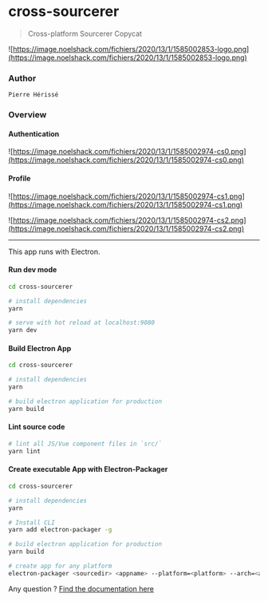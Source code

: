 # cross-sourcerer

> Cross-platform Sourcerer Copycat

![https://image.noelshack.com/fichiers/2020/13/1/1585002853-logo.png](https://image.noelshack.com/fichiers/2020/13/1/1585002853-logo.png)

### Author
`Pierre Hérissé`

### Overview

#### Authentication

![https://image.noelshack.com/fichiers/2020/13/1/1585002974-cs0.png](https://image.noelshack.com/fichiers/2020/13/1/1585002974-cs0.png)

#### Profile

![https://image.noelshack.com/fichiers/2020/13/1/1585002974-cs1.png](https://image.noelshack.com/fichiers/2020/13/1/1585002974-cs1.png)

![https://image.noelshack.com/fichiers/2020/13/1/1585002974-cs2.png](https://image.noelshack.com/fichiers/2020/13/1/1585002974-cs2.png)

---

This app runs with Electron.

#### Run dev mode

``` bash
cd cross-sourcerer

# install dependencies
yarn

# serve with hot reload at localhost:9080
yarn dev

```

#### Build Electron App

``` bash
cd cross-sourcerer

# install dependencies
yarn

# build electron application for production
yarn build

```

#### Lint source code

``` bash
# lint all JS/Vue component files in `src/`
yarn lint
```


#### Create executable App with Electron-Packager

``` bash
cd cross-sourcerer

# install dependencies
yarn

# Install CLI
yarn add electron-packager -g

# build electron application for production
yarn build

# create app for any platform
electron-packager <sourcedir> <appname> --platform=<platform> --arch=<arch> [optional flags...]

```

Any question ? [Find the documentation here](https://github.com/electron/electron-packager)


